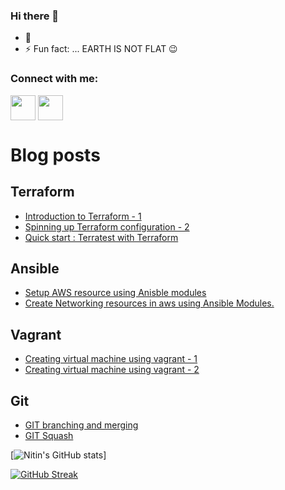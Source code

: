 ### Hi there 👋
- 🌱
- ⚡ Fun fact: ... EARTH IS NOT FLAT :wink:
<!--
**imnitin28/imnitin28** is a ✨ _special_ ✨ repository because its `README.md` (this file) appears on your GitHub profile.

Here are some ideas to get you started:

- 🔭 I’m currently working on ...
- 🌱 I’m currently learning ...
- 👯 I’m looking to collaborate on ...
- 🤔 I’m looking for help with ...
- 💬 Ask me about ...
- 📫 How to reach me: ...
- 😄 Pronouns: ...

-->

<h3 align="left">Connect with me:</h3>
<p align="left">
<a href="https://instagram.com/minitin28" target="blank"><img align="center" src="https://cdn4.iconfinder.com/data/icons/picons-social/57/38-instagram-3-256.png" alt="" height="40" width="40" /></a>
<a href="http://linkedin.com/in/imnitin28" target="blank"><img align="center" src="https://cdn4.iconfinder.com/data/icons/flat-brand-logo-2/512/linkedin-256.png" alt="" height="40" width="40" /></a>
</p>

# Blog posts
<!-- BLOG-POST-LIST:START -->
## Terraform
- [Introduction to Terraform - 1](https://blog.knoldus.com/introduction-to-terraform-1/)
- [Spinning up Terraform configuration - 2](https://blog.knoldus.com/spinning-up-terraform-configuration-2/)
- [Quick start : Terratest with Terraform](https://blog.knoldus.com/quick-start-terratest-with-terraform/)
## Ansible
- [Setup AWS resource using Anisble modules](https://blog.knoldus.com/setup-aws-resources-using-ansible-modules/)
- [Create Networking resources in aws using Ansible Modules.](https://blog.knoldus.com/create-network-infrastructure-on-aws-using-ansible-modules/)
## Vagrant 
- [Creating virtual machine using vagrant - 1](https://blog.knoldus.com/creating-virtual-machines-using-vagrant-1/)
- [Creating virtual machine using vagrant - 2](https://blog.knoldus.com/creating-virtual-machines-using-vagrant-2/)
## Git
- [GIT branching and merging](https://blog.knoldus.com/quick-overview-to-git-branch-and-merge/)
- [GIT Squash](https://blog.knoldus.com/squash-commits-in-git/)
<!-- BLOG-POST-LIST:END -->


[![Nitin's GitHub stats](https://github-readme-stats.vercel.app/api?username=imnitin28&show_icons=true&theme=radical)]

[![GitHub Streak](https://github-readme-streak-stats.herokuapp.com/?user=imnitin28&theme=dark)](https://git.io/streak-stats)

